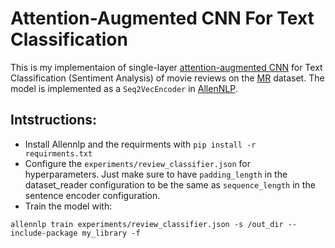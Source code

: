 # Attention-Augmented CNN For Text Classification
This is my implementaion of single-layer [attention-augmented CNN](https://arxiv.org/abs/1904.09925) for Text Classification (Sentiment Analysis) of movie reviews on the [MR](http://www.cs.cornell.edu/people/pabo/movie-review-data/) dataset. The model is implemented as a `Seq2VecEncoder` in [AllenNLP](https://github.com/allenai/allennlp).

## Intstructions:

* Install Allennlp and the requirments with `pip install -r requirments.txt`
* Configure the `experiments/review_classifier.json` for hyperparameters. Just make sure to have `padding_length` in the dataset_reader configuration to be the same as `sequence_length` in the sentence encoder configuration.
* Train the model with: 

```
allennlp train experiments/review_classifier.json -s /out_dir --include-package my_library -f

```
